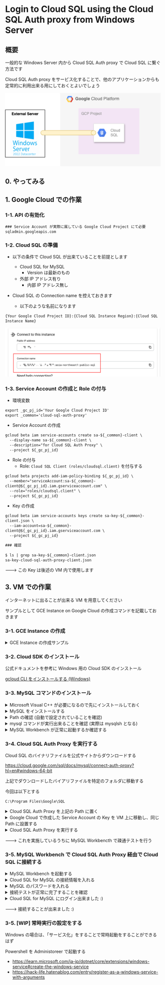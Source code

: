 # Login to Cloud SQL using the Cloud SQL Auth proxy from Windows Server

## 概要

一般的な Windows Server 内から Cloud SQL Auth proxy で Cloud SQL に繋ぐ方法です

Cloud SQL Auth proxy をサービス化することで、他のアプリケーションからも定常的に利用出来る用にしておくとよいでしょう

![](https://raw.githubusercontent.com/iganari/artifacts/main/googlecloud/sql/cloud-sql-auth-proxy/2024-windows-01-01.png)

## 0. やってみる

## 1. Google Cloud での作業

### 1-1. API の有効化

```
### Service Account が実際に属している Google Cloud Project にて必要
sqladmin.googleapis.com
```

### 1-2. Cloud SQL の準備

+ 以下の条件で Cloud SQL が出来ていることを前提とします
  + Cloud SQL for MySQL
    + Version は最新のもの
  + 外部 IP アドレス有り
    + 内部 IP アドレス無し

+ Cloud SQL の Connection name を控えておきます
  + 以下のような名前になります

```
{Your Google Cloud Project ID}:{Cloud SQL Instance Region}:{Cloud SQL Instance Name}
```

![](https://raw.githubusercontent.com/iganari/artifacts/main/googlecloud/sql/cloud-sql-auth-proxy/2024-windows-01-02-01.png)

### 1-3. Service Account の作成と Role の付与

+ 環境変数

```
export _gc_pj_id='Your Google Cloud Project ID'
export _common='cloud-sql-auth-proxy'
```

+ Service Account の作成

```
gcloud beta iam service-accounts create sa-${_common}-client \
  --display-name sa-${_common}-client \
  --description="for Cloud SQL Auth Proxy" \
  --project ${_gc_pj_id}
```

+ Role の付与
  + Role: `Cloud SQL Client (roles/cloudsql.client)` を付与する

```
gcloud beta projects add-iam-policy-binding ${_gc_pj_id} \
  --member="serviceAccount:sa-${_common}-client@${_gc_pj_id}.iam.gserviceaccount.com" \
  --role="roles/cloudsql.client" \
  --project ${_gc_pj_id}
```

+ Key の作成

```
gcloud beta iam service-accounts keys create sa-key-${_common}-client.json \
  --iam-account=sa-${_common}-client@${_gc_pj_id}.iam.gserviceaccount.com \
  --project ${_gc_pj_id}
```
```
### 確認

$ ls | grep sa-key-${_common}-client.json
sa-key-cloud-sql-auth-proxy-client.json
```

---> この Key は後述の VM 内で使用します


## 3. VM での作業

インターネットに出ることが出来る VM を用意してください

サンプルとして GCE Instance on Google Cloud の作成コマンドを記載しておきます

### 3-1. GCE Instance の作成

<details>
<summary>GCE Instance の作成サンプル</summary>

+ VPC Network の作成

```
gcloud beta compute networks create ${_common}-network \
  --subnet-mode=custom \
  --project ${_gc_pj_id}
```

+ サブネットの作成

```
export _region='asia-northeast1'
# export _zone=`echo ${_region}-b`
export _sub_network_range='10.0.0.0/16'


gcloud beta compute networks subnets create ${_common}-subnets \
  --network ${_common}-network \
  --region ${_region} \
  --range ${_sub_network_range} \
  --project ${_gc_pj_id}
```

+ GCE Instance 専用の Service Account の作成

```
gcloud beta iam service-accounts create sa-${_common}-vm \
  --display-name sa-${_common}-vm \
  --description="for GCE Instance ${_common}-vm" \
  --project ${_gc_pj_id}
```

+ Firewall Rule

```
export _my_ip='Your IP Address'   ## https://www.cman.jp/network/support/go_access.cgi


### RDP 用
gcloud beta compute firewall-rules create ${_common}-network-allow-ingress-rdp \
  --network ${_common}-network \
  --action ALLOW \
  --rules tcp:3389,icmp \
  --source-ranges ${_my_ip} \
  --target-service-accounts sa-${_common}-vm@${_gc_pj_id}.iam.gserviceaccount.com \
  --project ${_gc_pj_id}
```

+ 外部 IP アドレス

```
gcloud beta compute addresses create ${_common}-vm-ip \
  --description='for ${_common}-vm' \
  --network-tier premium \
  --region ${_region} \
  --project ${_gc_pj_id}
```

+ GCE Instance の作成

```
export _os_image='windows-server-2022-dc-v20240328'
export _os_family='windows-cloud'






gcloud beta compute instances create ${_common}-vm \
  --zone ${_region}-b \
  --machine-type e2-medium \
  --network-interface=address=${_common}-vm-ip,subnet=${_common}-subnets \
  --service-account=sa-${_common}-vm@${_gc_pj_id}.iam.gserviceaccount.com \
  --scopes=https://www.googleapis.com/auth/cloud-platform \
  --create-disk=auto-delete=yes,boot=yes,image=projects/${_os_family}/global/images/${_os_image},mode=rw,size=50 \
  --shielded-secure-boot \
  --shielded-vtpm \
  --shielded-integrity-monitoring \
  --project ${_gc_pj_id}
```

Cloud Console から Windows User と Password の生成



![](https://raw.githubusercontent.com/iganari/artifacts/main/googlecloud/sql/cloud-sql-auth-proxy/2024-windows-03-01-01.png)

![](https://raw.githubusercontent.com/iganari/artifacts/main/googlecloud/sql/cloud-sql-auth-proxy/2024-windows-03-01-02.png)

![](https://raw.githubusercontent.com/iganari/artifacts/main/googlecloud/sql/cloud-sql-auth-proxy/2024-windows-03-01-03.png)

</details>

### 3-2. Cloud SDK のインストール

公式ドキュメントを参考に Windows 用の Cloud SDK のインストール

[gcloud CLI をインストールする (Windows)](https://cloud.google.com/sdk/docs/install?hl=en#windows)

### 3-3. MySQL コマンドのインストール

<details>
<summary>Microsoft Visual C++ が必要になるので先にインストールしておく</summary>

+ https://learn.microsoft.com/ja-JP/cpp/windows/latest-supported-vc-redist?view=msvc-170 からダウンロードする

![](https://raw.githubusercontent.com/iganari/artifacts/main/googlecloud/sql/cloud-sql-auth-proxy/2024-windows-03-03-01.png)

</details>

<details>
<summary>MySQL をインストールする</summary>

+ Windows 用のインストーラーがダウンロード出来るので、それを用いて MySQL をインストールする
  + https://dev.mysql.com/downloads/installer/ からダウンロードする

+ インストーラーによる MySQL コマンドのインストール

![](https://raw.githubusercontent.com/iganari/artifacts/main/googlecloud/sql/cloud-sql-auth-proxy/2024-windows-03-03-02.png)

![](https://raw.githubusercontent.com/iganari/artifacts/main/googlecloud/sql/cloud-sql-auth-proxy/2024-windows-03-03-03.png)

</details>


<details>
<summary>Path の確認 (自動で設定されていることを確認)</summary>

![](https://raw.githubusercontent.com/iganari/artifacts/main/googlecloud/sql/cloud-sql-auth-proxy/2024-windows-03-03-04.png)

![](https://raw.githubusercontent.com/iganari/artifacts/main/googlecloud/sql/cloud-sql-auth-proxy/2024-windows-03-03-05.png)

![](https://raw.githubusercontent.com/iganari/artifacts/main/googlecloud/sql/cloud-sql-auth-proxy/2024-windows-03-03-06.png)

![](https://raw.githubusercontent.com/iganari/artifacts/main/googlecloud/sql/cloud-sql-auth-proxy/2024-windows-03-03-07.png)

![](https://raw.githubusercontent.com/iganari/artifacts/main/googlecloud/sql/cloud-sql-auth-proxy/2024-windows-03-03-08.png)

![](https://raw.githubusercontent.com/iganari/artifacts/main/googlecloud/sql/cloud-sql-auth-proxy/2024-windows-03-03-09.png)

</details>

<details>
<summary>mysql コマンドが実行出来ることを確認 (実際は mysqlsh となる)</summary>

![](https://raw.githubusercontent.com/iganari/artifacts/main/googlecloud/sql/cloud-sql-auth-proxy/2024-windows-03-03-10.png)

</details>


<details>
<summary>MySQL Workbench が正常に起動するか確認する</summary>

![](https://raw.githubusercontent.com/iganari/artifacts/main/googlecloud/sql/cloud-sql-auth-proxy/2024-windows-03-03-11.png)

![](https://raw.githubusercontent.com/iganari/artifacts/main/googlecloud/sql/cloud-sql-auth-proxy/2024-windows-03-03-12.png)

</details>


### 3-4. Cloud SQL Auth Proxy を実行する

Cloud SQL のバイナリファイルを公式サイトからダウンロードする

https://cloud.google.com/sql/docs/mysql/connect-auth-proxy?hl=en#windows-64-bit

上記でダウンロードしたバイアリファイルを特定のフォルダに移動する

今回は以下とする

```
C:\Program Files\Google\SQL
```

<details>
<summary>Cloud SQL Auth Proxy を上記の Path に置く</summary>

![](https://raw.githubusercontent.com/iganari/artifacts/main/googlecloud/sql/cloud-sql-auth-proxy/2024-windows-03-04-01.png)

![](https://raw.githubusercontent.com/iganari/artifacts/main/googlecloud/sql/cloud-sql-auth-proxy/2024-windows-03-04-02.png)

</details>

<details>
<summary>Google Cloud で作成した Service Account の Key を VM 上に移動し、同じ Path に設置する</summary>

![](https://raw.githubusercontent.com/iganari/artifacts/main/googlecloud/sql/cloud-sql-auth-proxy/2024-windows-03-04-03.png)

</details>

<details>
<summary>Cloud SQL Auth Proxy を実行する</summary>

```
cloud-sql-proxy.x64.exe --address 127.0.0.1 --port 13306 --credentials-file="C:\Program Files\Google\SQL\sa-key-cloud-sql-auth-proxy-client.json" {{ Your Google Cloud Project ID }}:asia-northeast1:public-sql
```

![](https://raw.githubusercontent.com/iganari/artifacts/main/googlecloud/sql/cloud-sql-auth-proxy/2024-windows-03-04-04.png)

</details>

---> これを実施しているうちに MySQL Workbencth で疎通テストを行う

### 3-5. MySQL Workbench で Cloud SQL Auth Proxy 経由で Cloud SQL に接続する

<details>
<summary>MySQL Workbench を起動する</summary>

![](https://raw.githubusercontent.com/iganari/artifacts/main/googlecloud/sql/cloud-sql-auth-proxy/2024-windows-03-05-01.png)

</details>

<details>
<summary>Cloud SQL for MySQL の接続情報を入れる</summary>

![](https://raw.githubusercontent.com/iganari/artifacts/main/googlecloud/sql/cloud-sql-auth-proxy/2024-windows-03-05-02.png)

</details>

<details>
<summary>MySQL のパスワードを入れる</summary>

![](https://raw.githubusercontent.com/iganari/artifacts/main/googlecloud/sql/cloud-sql-auth-proxy/2024-windows-03-05-03.png)

</details>

<details>
<summary>接続テストが正常に完了することを確認</summary>


![](https://raw.githubusercontent.com/iganari/artifacts/main/googlecloud/sql/cloud-sql-auth-proxy/2024-windows-03-05-04.png)

</details>

<details>
<summary>Cloud SQL for MySQL にログイン出来ました :)</summary>

![](https://raw.githubusercontent.com/iganari/artifacts/main/googlecloud/sql/cloud-sql-auth-proxy/2024-windows-03-05-05.png)

</details>

---> 接続することが出来ました :)

### 3-5. [WIP] 常時実行の設定をする

Windows の場合は、「サービス化」をすることで常時起動をすることができるはず

Powershell を Administoreer で起動する


+ https://learn.microsoft.com/ja-jp/dotnet/core/extensions/windows-service#create-the-windows-service
+ https://hack-life.hatenablog.com/entry/register-as-a-windows-service-with-arguments
